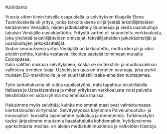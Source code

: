 #Johdanto

Vuosia sitten tiimin toisella osapuolella ja selvityksen tilaajalla Elena Tuomikoskella oli yritys, jonka tarkoituksena oli järjestää tekstiilijätteiden kerääminen Venäjällä, niiden jatkokäsittely Suomessa ja viedä uusiokuituja takaisin Venäjälle uusiokäyttöön. Yritystä varten oli suunniteltu verkkoalusta, joka yhdistää tekstiilijätteiden omistajat, tekstiilijätteiden jatkokäsittelijät ja uusiokuitujen jatkokäsittelijät.   
Sodan seurauksena yritys Venäjällä on lakkautettu, mutta idea jäi ja siksi alettiin pohtia, kuinka vastaava liikeidea saataisi toimimaan muualla Euroopassa.   
Italia valittiin mukaan selvitykseen, koska se on tekstiili- ja muotimaailman vallitseva trendien luoja. Uzbekistan taas on trendien seuraaja, joka pyrkii mukaan EU-markkinoille ja on suuri tekstiiliraaka-aineiden tuottajamaa.   

Työn tarkoituksena oli tutkia oppilastyönä, mitä tapahtuu tekstiilialalla Italiassa ja Uzbekistanissa ja miten yrityksen verkkoalusta voisi palvella tekstiilialan eri sidosryhmiä molemmissa maissa.   

Halusimme myös selvittää, kuinka molemmat maat ovat valmistumassa kiertotalouden siirtymään.
Selvitystyössä käytimme Palvelumuotoilu- ja innovaatiot- kurssilta saamiamme työkaluja ja menetelmiä. 
Tutkimustyön tueksi järjestimme muutamia haastatteluita kohdemaihin, hyödynsimme ajankohtaista mediaa, eri alojen mediatutkimustietoa ja valtioiden tilastoja.
